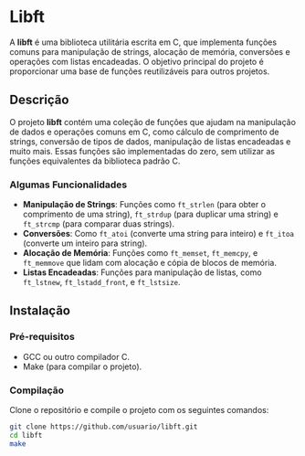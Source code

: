 # Libft

A **libft** é uma biblioteca utilitária escrita em C, que implementa funções comuns para manipulação de strings, alocação de memória, conversões e operações com listas encadeadas. O objetivo principal do projeto é proporcionar uma base de funções reutilizáveis para outros projetos.

## Descrição

O projeto **libft** contém uma coleção de funções que ajudam na manipulação de dados e operações comuns em C, como cálculo de comprimento de strings, conversão de tipos de dados, manipulação de listas encadeadas e muito mais. Essas funções são implementadas do zero, sem utilizar as funções equivalentes da biblioteca padrão C.

### Algumas Funcionalidades

- **Manipulação de Strings**: Funções como `ft_strlen` (para obter o comprimento de uma string), `ft_strdup` (para duplicar uma string) e `ft_strcmp` (para comparar duas strings).
- **Conversões**: Como `ft_atoi` (converte uma string para inteiro) e `ft_itoa` (converte um inteiro para string).
- **Alocação de Memória**: Funções como `ft_memset`, `ft_memcpy`, e `ft_memmove` que lidam com alocação e cópia de blocos de memória.
- **Listas Encadeadas**: Funções para manipulação de listas, como `ft_lstnew`, `ft_lstadd_front`, e `ft_lstsize`.

## Instalação

### Pré-requisitos

- GCC ou outro compilador C.
- Make (para compilar o projeto).

### Compilação

Clone o repositório e compile o projeto com os seguintes comandos:

```bash
git clone https://github.com/usuario/libft.git
cd libft
make
